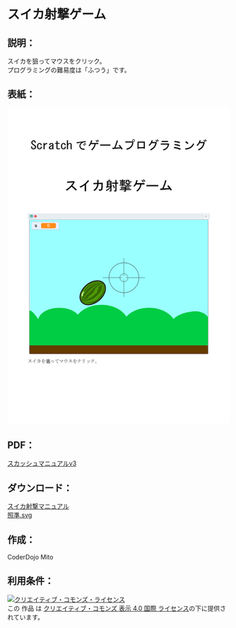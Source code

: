 # スイカ射撃ゲーム

## 説明：
スイカを狙ってマウスをクリック。  
プログラミングの難易度は「ふつう」です。  

## 表紙：
![表紙](スイカ射撃マニュアル.png)

## PDF：
[スカッシュマニュアルv3](スイカ射撃マニュアル.pdf)  

## ダウンロード：
[スイカ射撃マニュアル](スイカ射撃マニュアル.docx)  
[照準.svg](照準.svg)  

## 作成：
CoderDojo Mito

## 利用条件：
<a rel="license" href="http://creativecommons.org/licenses/by/4.0/"><img alt="クリエイティブ・コモンズ・ライセンス" style="border-width:0" src="https://i.creativecommons.org/l/by/4.0/88x31.png" /></a><br />この 作品 は <a rel="license" href="http://creativecommons.org/licenses/by/4.0/">クリエイティブ・コモンズ 表示 4.0 国際 ライセンス</a>の下に提供されています。
